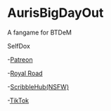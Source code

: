 # AurisBigDayOut
A fangame for BTDeM

SelfDox

-[Patreon](https://www.patreon.com/Unexplored_Horizons)

-[Royal Road](https://www.royalroad.com/profile/82702)

-[ScribbleHub(NSFW)](https://www.scribblehub.com/profile/67733/toungetied/)

-[TikTok](https://www.tiktok.com/@plasmaware)

